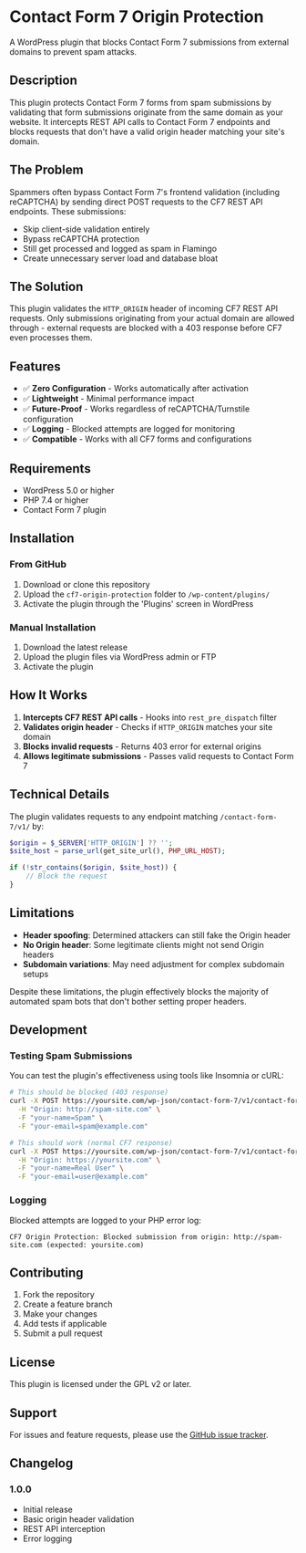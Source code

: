 # Contact Form 7 Origin Protection

A WordPress plugin that blocks Contact Form 7 submissions from external domains to prevent spam attacks.

## Description

This plugin protects Contact Form 7 forms from spam submissions by validating that form submissions originate from the
same domain as your website. It intercepts REST API calls to Contact Form 7 endpoints and blocks requests that don't
have a valid origin header matching your site's domain.

## The Problem

Spammers often bypass Contact Form 7's frontend validation (including reCAPTCHA) by sending direct POST requests to the
CF7 REST API endpoints. These submissions:

- Skip client-side validation entirely
- Bypass reCAPTCHA protection
- Still get processed and logged as spam in Flamingo
- Create unnecessary server load and database bloat

## The Solution

This plugin validates the `HTTP_ORIGIN` header of incoming CF7 REST API requests. Only submissions originating from your
actual domain are allowed through - external requests are blocked with a 403 response before CF7 even processes them.

## Features

- ✅ **Zero Configuration** - Works automatically after activation
- ✅ **Lightweight** - Minimal performance impact
- ✅ **Future-Proof** - Works regardless of reCAPTCHA/Turnstile configuration
- ✅ **Logging** - Blocked attempts are logged for monitoring
- ✅ **Compatible** - Works with all CF7 forms and configurations

## Requirements

- WordPress 5.0 or higher
- PHP 7.4 or higher
- Contact Form 7 plugin

## Installation

### From GitHub

1. Download or clone this repository
2. Upload the `cf7-origin-protection` folder to `/wp-content/plugins/`
3. Activate the plugin through the 'Plugins' screen in WordPress

### Manual Installation

1. Download the latest release
2. Upload the plugin files via WordPress admin or FTP
3. Activate the plugin

## How It Works

1. **Intercepts CF7 REST API calls** - Hooks into `rest_pre_dispatch` filter
2. **Validates origin header** - Checks if `HTTP_ORIGIN` matches your site domain
3. **Blocks invalid requests** - Returns 403 error for external origins
4. **Allows legitimate submissions** - Passes valid requests to Contact Form 7

## Technical Details

The plugin validates requests to any endpoint matching `/contact-form-7/v1/` by:

```php
$origin = $_SERVER['HTTP_ORIGIN'] ?? '';
$site_host = parse_url(get_site_url(), PHP_URL_HOST);

if (!str_contains($origin, $site_host)) {
    // Block the request
}
```

## Limitations

- **Header spoofing**: Determined attackers can still fake the Origin header
- **No Origin header**: Some legitimate clients might not send Origin headers
- **Subdomain variations**: May need adjustment for complex subdomain setups

Despite these limitations, the plugin effectively blocks the majority of automated spam bots that don't bother setting
proper headers.

## Development

### Testing Spam Submissions

You can test the plugin's effectiveness using tools like Insomnia or cURL:

```bash
# This should be blocked (403 response)
curl -X POST https://yoursite.com/wp-json/contact-form-7/v1/contact-forms/123/feedback \
  -H "Origin: http://spam-site.com" \
  -F "your-name=Spam" \
  -F "your-email=spam@example.com"

# This should work (normal CF7 response)
curl -X POST https://yoursite.com/wp-json/contact-form-7/v1/contact-forms/123/feedback \
  -H "Origin: https://yoursite.com" \
  -F "your-name=Real User" \
  -F "your-email=user@example.com"
```

### Logging

Blocked attempts are logged to your PHP error log:

```
CF7 Origin Protection: Blocked submission from origin: http://spam-site.com (expected: yoursite.com)
```

## Contributing

1. Fork the repository
2. Create a feature branch
3. Make your changes
4. Add tests if applicable
5. Submit a pull request

## License

This plugin is licensed under the GPL v2 or later.

## Support

For issues and feature requests, please use
the [GitHub issue tracker](https://github.com/yourusername/cf7-origin-protection/issues).

## Changelog

### 1.0.0

- Initial release
- Basic origin header validation
- REST API interception
- Error logging
